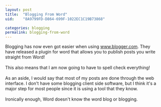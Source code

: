 ```yaml
---
layout: post
title:  "Blogging From Word"
uid:	"8A9799FD-D864-699F-1022EC1C19B73868"

categories: blogging
permalink: blogging-from-word
---
```

Blogging has now even got easier when using <a href="http://www.blogger.com/">www.blogger.com</a>. They have released a plugin for word that allows you to publish posts you write straight from Word! <br/><br/>This also means that I am now going to have to spell check everything!<br/><br/>As an aside, I would say that most of my posts are done through the web interface. I don't have some blogging client side software, but I think it's a major step for most people since it is using a tool that they know.<br/><br/>Ironically enough, Word doesn't know the word blog or blogging.<br/><br/>
<img src="http://photos1.blogger.com/blogger/400/255/320/blogingfromword.gif" border="0" alt="" />
